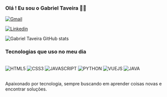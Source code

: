 
### Olá ! Eu sou o Gabriel Taveira 👋🏻

[![Gmail](https://img.shields.io/badge/Gmail-D14836?style=for-the-badge&logo=gmail&logoColor=white)](https://gtaveira378@gmail.com)

[![Linkedin](https://img.shields.io/badge/LinkedIn-0077B5?style=for-the-badge&logo=linkedin&logoColor=white)](https://www.linkedin.com/in/gabriel-taveira-79563b20a/)

![Gabriel Taveira GitHub stats](https://github-readme-stats.vercel.app/api?username=TaveiraDev&show_icons=true&theme=tokyonight)

### Tecnologias que uso no meu dia

<div style="display: inline_block"><br/>
  <img align="center" alt="HTML5" src="https://img.shields.io/badge/HTML5-E34F26?style=for-the-badge&logo=html5&logoColor=white" />
  <img align="center" alt="CSS3" src="https://img.shields.io/badge/CSS3-1572B6?style=for-the-badge&logo=css3&logoColor=white" />
  <img align="center" alt="JAVASCRIPT" src="https://img.shields.io/badge/JavaScript-F7DF1E?style=for-the-badge&logo=javascript&logoColor=black" />
  <img align="center" alt="PYTHON" src="https://img.shields.io/badge/Python-14354C?style=for-the-badge&logo=python&logoColor=white" />
  <img align="center" alt="VUEJS" src="https://img.shields.io/badge/Vue.js-35495E?style=for-the-badge&logo=vue.js&logoColor=4FC08D" />
  <img align="center" alt="JAVA" src="https://img.shields.io/badge/Java-ED8B00?style=for-the-badge&logo=openjdk&logoColor=white" />
<div><br/>

Apaixonado por tecnologia, sempre buscando em aprender coisas novas e encontrar soluções.
